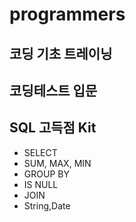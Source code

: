 # programmers
## 코딩 기초 트레이닝
## 코딩테스트 입문
## SQL 고득점 Kit
- SELECT
- SUM, MAX, MIN
- GROUP BY
- IS NULL
- JOIN
- String,Date